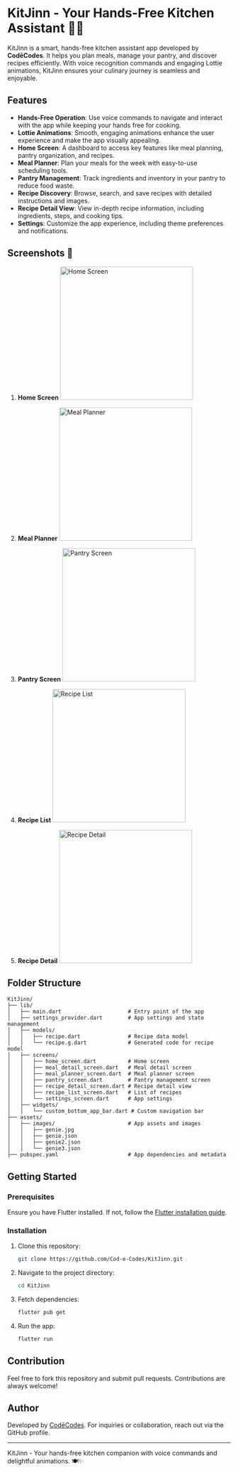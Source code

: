 
# KitJinn - Your Hands-Free Kitchen Assistant 🍳✨

KitJinn is a smart, hands-free kitchen assistant app developed by **CodēCodes**. It helps you plan meals, manage your pantry, and discover recipes efficiently. With voice recognition commands and engaging Lottie animations, KitJinn ensures your culinary journey is seamless and enjoyable.

## Features

- **Hands-Free Operation**: Use voice commands to navigate and interact with the app while keeping your hands free for cooking.
- **Lottie Animations**: Smooth, engaging animations enhance the user experience and make the app visually appealing.
- **Home Screen**: A dashboard to access key features like meal planning, pantry organization, and recipes.
- **Meal Planner**: Plan your meals for the week with easy-to-use scheduling tools.
- **Pantry Management**: Track ingredients and inventory in your pantry to reduce food waste.
- **Recipe Discovery**: Browse, search, and save recipes with detailed instructions and images.
- **Recipe Detail View**: View in-depth recipe information, including ingredients, steps, and cooking tips.
- **Settings**: Customize the app experience, including theme preferences and notifications.

## Screenshots 📸

1. **Home Screen**
   <img src="./home_screen.jpg" alt="Home Screen" width="300"/>

2. **Meal Planner**
   <img src="./meal_planner.jpg" alt="Meal Planner" width="300"/>

3. **Pantry Screen**
   <img src="./pantry_screen.jpg" alt="Pantry Screen" width="300"/>

4. **Recipe List**
   <img src="./recipe_list.jpg" alt="Recipe List" width="300"/>

5. **Recipe Detail**
   <img src="./recipe_detail.jpg" alt="Recipe Detail" width="300"/>

## Folder Structure

```plaintext
KitJinn/
├── lib/
│   ├── main.dart                     # Entry point of the app
│   ├── settings_provider.dart        # App settings and state management
│   ├── models/
│   │   ├── recipe.dart               # Recipe data model
│   │   └── recipe.g.dart             # Generated code for recipe model
│   ├── screens/
│   │   ├── home_screen.dart          # Home screen
│   │   ├── meal_detail_screen.dart   # Meal detail screen
│   │   ├── meal_planner_screen.dart  # Meal planner screen
│   │   ├── pantry_screen.dart        # Pantry management screen
│   │   ├── recipe_detail_screen.dart # Recipe detail view
│   │   ├── recipe_list_screen.dart   # List of recipes
│   │   └── settings_screen.dart      # App settings
│   ├── widgets/
│   │   └── custom_bottom_app_bar.dart # Custom navigation bar
├── assets/
│   ├── images/                       # App assets and images
│   │   ├── genie.jpg
│   │   ├── genie.json
│   │   ├── genie2.json
│   │   └── genie3.json
├── pubspec.yaml                      # App dependencies and metadata
```

## Getting Started

### Prerequisites

Ensure you have Flutter installed. If not, follow the [Flutter installation guide](https://flutter.dev/docs/get-started/install).

### Installation

1. Clone this repository:
   ```bash
   git clone https://github.com/Cod-e-Codes/KitJinn.git
   ```

2. Navigate to the project directory:
   ```bash
   cd KitJinn
   ```

3. Fetch dependencies:
   ```bash
   flutter pub get
   ```

4. Run the app:
   ```bash
   flutter run
   ```

## Contribution

Feel free to fork this repository and submit pull requests. Contributions are always welcome!

## Author

Developed by [CodēCodes](https://github.com/Cod-e-Codes). For inquiries or collaboration, reach out via the GitHub profile.

---

KitJinn - Your hands-free kitchen companion with voice commands and delightful animations. 🍽️✨
